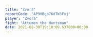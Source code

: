 ```yaml
---
title: "Zvorà"
reportCode: "AP9VBgb76dTW3Fxj"
player: "Zvorà"
fight: "Attumen the Huntsman"
date: 2021-08-30T19:10:09.637000+00:00
---
```

